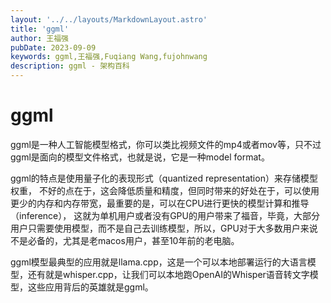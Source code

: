 ```yaml
---
layout: '../../layouts/MarkdownLayout.astro'
title: 'ggml'
author: 王福强
pubDate: 2023-09-09
keywords: ggml,王福强,Fuqiang Wang,fujohnwang
description: ggml - 架构百科
---
```


# ggml

ggml是一种人工智能模型格式，你可以类比视频文件的mp4或者mov等，只不过ggml是面向的模型文件格式，也就是说，它是一种model format。

ggml的特点是使用量子化的表现形式（quantized representation）来存储模型权重， 不好的点在于，这会降低质量和精度，但同时带来的好处在于，可以使用更少的内存和内存带宽，最重要的是，可以在CPU进行更快的模型计算和推导（inference）， 这就为单机用户或者没有GPU的用户带来了福音，毕竟，大部分用户只需要使用模型，而不是自己去训练模型，所以，GPU对于大多数用户来说 不是必备的，尤其是老macos用户，甚至10年前的老电脑。

ggml模型最典型的应用就是llama.cpp，这是一个可以本地部署运行的大语言模型，还有就是whisper.cpp，让我们可以本地跑OpenAI的Whisper语音转文字模型，这些应用背后的英雄就是ggml。
